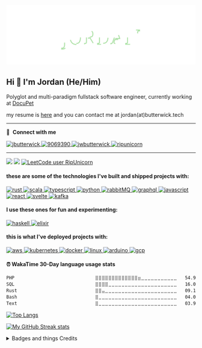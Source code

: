 ## ![](name.svg)

## Hi 👋 I'm Jordan (He/Him)

Polyglot and multi-paradigm fullstack software engineer, currently working at [DocuPet](https://www.docupet.com/)

my resume is [here](resume.pdf) and you can contact me at jordan(at)butterwick.tech

---

🔗 &nbsp;**Connect with me**

<p align="left">
  <a href="https://linkedin.com/in/jbutterwick" target="_blank">
    <img align="center" src="https://raw.githubusercontent.com/rahuldkjain/github-profile-readme-generator/master/src/images/icons/Social/linked-in-alt.svg" alt="jbutterwick" height="30" width="40" />
  </a>
  <a href="https://stackoverflow.com/users/9069390" target="_blank">
    <img align="center" src="https://raw.githubusercontent.com/rahuldkjain/github-profile-readme-generator/master/src/images/icons/Social/stack-overflow.svg" alt="9069390" height="30" width="40" />
  </a>
  <a href="https://kaggle.com/jwbutterwick" target="_blank">
    <img align="center" src="https://raw.githubusercontent.com/rahuldkjain/github-profile-readme-generator/master/src/images/icons/Social/kaggle.svg" alt="jwbutterwick" height="30" width="40" />
  </a>
  <a href="https://www.leetcode.com/ripunicorn" target="_blank">
    <img align="center" src="https://raw.githubusercontent.com/rahuldkjain/github-profile-readme-generator/master/src/images/icons/Social/leet-code.svg" alt="ripunicorn" height="30" width="40" />
  </a>
</p>

---

![](https://hit.yhype.me/github/profile?user_id=33608116)
![](https://komarev.com/ghpvc/?username=jbutterwick&label=visitors) [![LeetCode user RipUnicorn](https://img.shields.io/badge/dynamic/json?style=flat&labelColor=black&color=%23ffa116&label=solved&query=solvedOverTotal&url=https%3A%2F%2Fleetcode-badge.vercel.app%2Fapi%2Fusers%2FRipUnicorn&logo=leetcode&logoColor=yellow)](https://leetcode.com/RipUnicorn/)

<h4 align="left">these are some of the technologies I've built and shipped projects with: </h4>
<p align="left"> 
  <a href="https://www.rust-lang.org" target="_blank" rel="noreferrer"> 
    <img src="https://cdn.jsdelivr.net/gh/devicons/devicon@latest/icons/rust/rust-original.svg" alt="rust" width="40" height="40"/> 
  </a> 
  <a href="https://www.scala-lang.org" target="_blank" rel="noreferrer"> 
    <img src="https://cdn.jsdelivr.net/gh/devicons/devicon@latest/icons/scala/scala-original.svg" alt="scala" width="40" height="40"/> 
  </a>
  <a href="https://www.typescriptlang.org/" target="_blank" rel="noreferrer"> 
    <img src="https://cdn.jsdelivr.net/gh/devicons/devicon@latest/icons/typescript/typescript-original.svg" alt="typescript" width="40" height="40"/>
  </a> 
  <a href="https://www.python.org" target="_blank" rel="noreferrer"> 
    <img src="https://cdn.jsdelivr.net/gh/devicons/devicon@latest/icons/python/python-original.svg" alt="python" width="40" height="40"/> 
  </a>
  <a href="https://www.rabbitmq.com" target="_blank" rel="noreferrer"> 
    <img src="https://cdn.jsdelivr.net/gh/devicons/devicon@latest/icons/rabbitmq/rabbitmq-original.svg" alt="rabbitMQ" width="40" height="40"/> 
  </a>
  <a href="https://graphql.org" target="_blank" rel="noreferrer">
    <img src="https://cdn.jsdelivr.net/gh/devicons/devicon@latest/icons/graphql/graphql-plain.svg" alt="graphql" width="40" height="40"/>
  </a>
  <a href="https://developer.mozilla.org/en-US/docs/Web/JavaScript" target="_blank" rel="noreferrer"> 
    <img src="https://cdn.jsdelivr.net/gh/devicons/devicon@latest/icons/javascript/javascript-original.svg" alt="javascript" width="40" height="40"/>
  </a>
  <a href="https://reactjs.org/" target="_blank" rel="noreferrer">
    <img src="https://cdn.jsdelivr.net/gh/devicons/devicon@latest/icons/react/react-original-wordmark.svg" alt="react" width="40" height="40"/>
  </a> 
  <a href="https://svelte.dev" target="_blank" rel="noreferrer"> 
    <img src="https://cdn.jsdelivr.net/gh/devicons/devicon@latest/icons/svelte/svelte-original.svg" alt="svelte" width="40" height="40"/>
  </a>
  <a href="https://kafka.apache.org/" target="_blank" rel="noreferrer"> 
    <img src="https://cdn.jsdelivr.net/gh/devicons/devicon@latest/icons/apachekafka/apachekafka-original.svg" alt="kafka" width="40" height="40"/> 
  </a>
</p>
<h4>I use these ones for fun and experimenting: </h4>
<p>
  <a href="https://www.haskell.org/" target="_blank" rel="noreferrer"> 
    <img src="https://cdn.jsdelivr.net/gh/devicons/devicon/icons/haskell/haskell-original.svg" alt="haskell" width="40" height="40"/>
  </a>
  <a href="https://elixir-lang.org/" target="_blank" rel="noreferrer">
    <img src="https://cdn.jsdelivr.net/gh/devicons/devicon/icons/elixir/elixir-original.svg" alt="elixir" width="40" height="40"/>
  </a>
</p>

<h4>this is what I've deployed projects with: </h4>
<p align="left">
  <a href="https://aws.amazon.com" target="_blank" rel="noreferrer"> 
    <img src="https://cdn.jsdelivr.net/gh/devicons/devicon/icons/amazonwebservices/amazonwebservices-original-wordmark.svg" alt="aws" width="40" height="40"/> 
  </a>
  <a href="https://kubernetes.io" target="_blank" rel="noreferrer"> 
    <img src="https://cdn.jsdelivr.net/gh/devicons/devicon@latest/icons/kubernetes/kubernetes-original.svg" alt="kubernetes" width="40" height="40"/> 
  </a>
  <a href="https://www.docker.com/" target="_blank" rel="noreferrer"> 
    <img src="https://cdn.jsdelivr.net/gh/devicons/devicon@latest/icons/docker/docker-original-wordmark.svg" alt="docker" width="40" height="40"/> 
  </a> 
  <a href="https://www.linux.org/" target="_blank" rel="noreferrer"> 
    <img src="https://cdn.jsdelivr.net/gh/devicons/devicon@latest/icons/linux/linux-original.svg" alt="linux" width="40" height="40"/> 
  </a> 
  <a href="https://www.arduino.cc/" target="_blank" rel="noreferrer"> 
    <img src="https://cdn.jsdelivr.net/gh/devicons/devicon@latest/icons/arduino/arduino-original.svg" alt="arduino" width="40" height="40"/> 
  </a> 
  <a href="https://cloud.google.com" target="_blank" rel="noreferrer">
    <img src="https://cdn.jsdelivr.net/gh/devicons/devicon@latest/icons/googlecloud/googlecloud-original.svg" alt="gcp" width="40" height="40"/>
  </a>
</p>

#### ⏰ WakaTime 30-Day language usage stats

<!--START_SECTION:waka-->

```txt
PHP                              ⣿⣿⣿⣿⣿⣿⣿⣿⣿⣿⣿⣿⣿⣶⣀⣀⣀⣀⣀⣀⣀⣀⣀⣀⣀   54.96 %
SQL                              ⣿⣿⣿⣿⣀⣀⣀⣀⣀⣀⣀⣀⣀⣀⣀⣀⣀⣀⣀⣀⣀⣀⣀⣀⣀   16.05 %
Rust                             ⣿⣿⣤⣀⣀⣀⣀⣀⣀⣀⣀⣀⣀⣀⣀⣀⣀⣀⣀⣀⣀⣀⣀⣀⣀   09.13 %
Bash                             ⣿⣀⣀⣀⣀⣀⣀⣀⣀⣀⣀⣀⣀⣀⣀⣀⣀⣀⣀⣀⣀⣀⣀⣀⣀   04.08 %
Text                             ⣿⣀⣀⣀⣀⣀⣀⣀⣀⣀⣀⣀⣀⣀⣀⣀⣀⣀⣀⣀⣀⣀⣀⣀⣀   03.98 %
```

<!--END_SECTION:waka-->

<!--[![My GitHub stats](https://github-readme-stats.vercel.app/api?username=jbutterwick&show_icons=true&theme=onedark&count_private=true)](https://github.com/jbutterwick/github-readme-stats)-->

[![Top Langs](https://github-readme-stats.vercel.app/api/top-langs/?username=jbutterwick&layout=compact&theme=onedark&count_private=true)](https://github.com/jbutterwick/github-readme-stats)

[![My GitHub Streak stats](https://github-readme-streak-stats.herokuapp.com/?user=jbutterwick&theme=onedark)](https://git.io/streak-stats)

<details>
<summary>Badges and things Credits</summary>
  
  - [LeetCode Badge](https://github.com/cascandaliato/leetcode-badge)
  - [Visitors Badge](https://github.com/antonkomarev/github-profile-views-counter)
  - [Github README Stats](https://github.com/anuraghazra/github-readme-stats)
  - [WakaTime Stats](https://github.com/athul/waka-readme)
  - [Language tools and frameworks badges](https://rahuldkjain.github.io/gh-profile-readme-generator/)
  
</details
